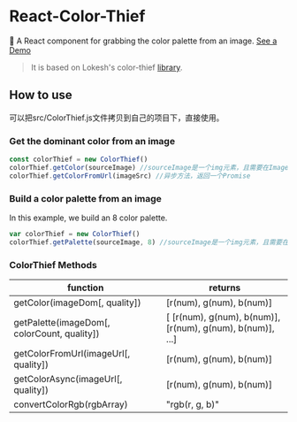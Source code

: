 # React-Color-Thief
🎨 A React component for grabbing the color palette from an image. [See a Demo](https://chensiun.github.io/react-color-thief/)
  >It is based on Lokesh's color-thief [library](https://github.com/lokesh/color-thief/).

## How to use
可以把src/ColorThief.js文件拷贝到自己的项目下，直接使用。
### Get the dominant color from an image
```js
const colorThief = new ColorThief()
colorThief.getColor(sourceImage) //sourceImage是一个img元素，且需要在Image onload完成后调用
colorThief.getColorFromUrl(imageSrc) //异步方法，返回一个Promise
```

### Build a color palette from an image

In this example, we build an 8 color palette.

```js
var colorThief = new ColorThief()
colorThief.getPalette(sourceImage, 8) //sourceImage是一个img元素，且需要在Image onload完成后调用
```

### ColorThief Methods

| function | returns |
| --------|-------------|
| getColor(imageDom[, quality]) | [r(num), g(num), b(num)] |
| getPalette(imageDom[, colorCount, quality]) | [ [r(num), g(num), b(num)], [r(num), g(num), b(num)], ...] |
| getColorFromUrl(imageUrl[, quality]) | [r(num), g(num), b(num)] |
| getColorAsync(imageUrl[, quality]) | [r(num), g(num), b(num)] |
| convertColorRgb(rgbArray) | "rgb(r, g, b)" |